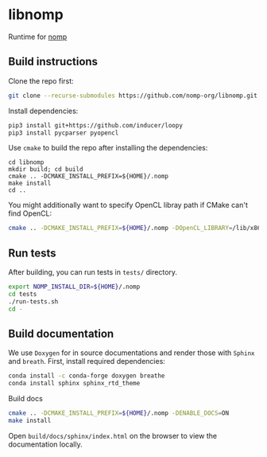 # libnomp

Runtime for [nomp](https://github.com/nomp-org/nomp)

## Build instructions

Clone the repo first:
```bash
git clone --recurse-submodules https://github.com/nomp-org/libnomp.git
```

Install dependencies:
```bash
pip3 install git+https://github.com/inducer/loopy
pip3 install pycparser pyopencl
```

Use `cmake` to build the repo after installing the dependencies:
```
cd libnomp
mkdir build; cd build
cmake .. -DCMAKE_INSTALL_PREFIX=${HOME}/.nomp
make install
cd ..
```

You might additionally want to specify OpenCL libray path if CMake can't
find OpenCL:
```bash
cmake .. -DCMAKE_INSTALL_PREFIX=${HOME}/.nomp -DOpenCL_LIBRARY=/lib/x86_64-linux-gnu/libOpenCL.so.1
```

## Run tests

After building, you can run tests in `tests/` directory.
```bash
export NOMP_INSTALL_DIR=${HOME}/.nomp
cd tests
./run-tests.sh
cd -
```

## Build documentation

We use `Doxygen` for in source documentations and render those with `Sphinx`
and `breath`. First, install required dependencies:
```bash
conda install -c conda-forge doxygen breathe
conda install sphinx sphinx_rtd_theme
```

Build docs
```bash
cmake .. -DCMAKE_INSTALL_PREFIX=${HOME}/.nomp -DENABLE_DOCS=ON
make install
```

Open `build/docs/sphinx/index.html` on the browser to view the documentation
locally.
